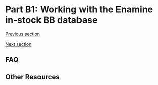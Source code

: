 
# Part B1: Working with the Enamine in-stock BB database

[Previous section](A8_SELECTIONS.md)

[Next section](B2_REAL_QUOTE.md)


## FAQ


## Other Resources
